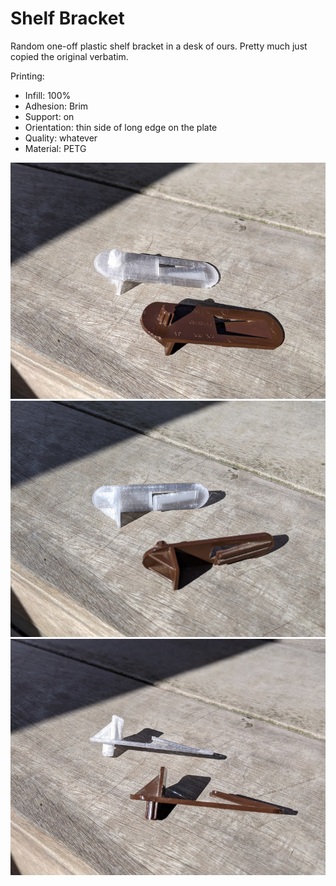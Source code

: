 # Shelf Bracket

Random one-off plastic shelf bracket in a desk of ours.  Pretty much just
copied the original verbatim.

Printing:

* Infill: 100%
* Adhesion: Brim
* Support: on
* Orientation: thin side of long edge on the plate
* Quality: whatever
* Material: PETG

![one](1.jpg)
![two](2.jpg)
![three](3.jpg)
